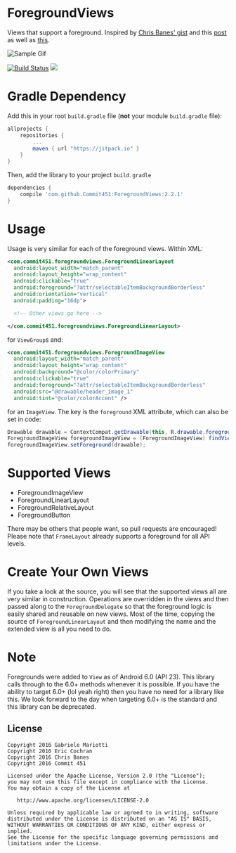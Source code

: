 # ForegroundViews
Views that support a foreground. Inspired by [Chris Banes' gist]( https://gist.github.com/chrisbanes/9091754) and this [post](https://plus.google.com/+NickButcher/posts/azEU6s4APbu) as well as [this](https://github.com/NightlyNexus/cardslib/blob/master/library-core/src/main/java/it/gmariotti/cardslib/library/view/ForegroundLinearLayout.java).

![Sample Gif](https://raw.githubusercontent.com/Commit451/ForegroundViews/master/art/image_ripple.gif)

[![Build Status](https://travis-ci.org/Commit451/ForegroundViews.svg?branch=master)](https://travis-ci.org/Commit451/ForegroundViews) [![](https://jitpack.io/v/Commit451/ForegroundViews.svg)](https://jitpack.io/#Commit451/ForegroundViews)

# Gradle Dependency

Add this in your root `build.gradle` file (**not** your module `build.gradle` file):

```gradle
allprojects {
	repositories {
		...
		maven { url "https://jitpack.io" }
	}
}
```

Then, add the library to your project `build.gradle`
```gradle
dependencies {
    compile 'com.github.Commit451:ForegroundViews:2.2.1'
}
```

# Usage
Usage is very similar for each of the foreground views. Within XML:

```xml
<com.commit451.foregroundviews.ForegroundLinearLayout
  android:layout_width="match_parent"
  android:layout_height="wrap_content"
  android:clickable="true"
  android:foreground="?attr/selectableItemBackgroundBorderless"
  android:orientation="vertical"
  android:padding="16dp">

  <!-- Other views go here -->

</com.commit451.foregroundviews.ForegroundLinearLayout>
```
for `ViewGroup`s and:
```xml
<com.commit451.foregroundviews.ForegroundImageView
  android:layout_width="match_parent"
  android:layout_height="wrap_content"
  android:background="@color/colorPrimary"
  android:clickable="true"
  android:foreground="?attr/selectableItemBackgroundBorderless"
  android:src="@drawable/header_image_1"
  android:tint="@color/colorAccent" />
```
for an `ImageView`.
The key is the `foreground` XML attribute, which can also be set in code:
```java
Drawable drawable = ContextCompat.getDrawable(this, R.drawable.foreground);
ForegroundImageView foregroundImageView = (ForegroundImageView) findViewById(R.id.image);
foregroundImageView.setForeground(drawable);
```

# Supported Views
- ForegroundImageView
- ForegroundLinearLayout
- ForegroundRelativeLayout
- ForegroundButton

There may be others that people want, so pull requests are encouraged! Please note that `FrameLayout` already supports a foreground for all API levels.

# Create Your Own Views
If you take a look at the source, you will see that the supported views all are very similar in construction. Operations are overridden in the views and then passed along to the `ForegroundDelegate` so that the foreground logic is easily shared and reusable on new views. Most of the time, copying the source of `ForegroundLinearLayout` and then modifying the name and the extended view is all you need to do.

# Note
Foregrounds were added to `View` as of Android 6.0 (API 23). This library calls through to the 6.0+ methods whenever it is possible. If you have the ability to target 6.0+ (lol yeah right) then you have no need for a library like this. We look forward to the day when targeting 6.0+ is the standard and this library can be deprecated.

License
--------

    Copyright 2016 Gabriele Mariotti
    Copyright 2016 Eric Cochran
    Copyright 2016 Chris Banes
    Copyright 2016 Commit 451

    Licensed under the Apache License, Version 2.0 (the "License");
    you may not use this file except in compliance with the License.
    You may obtain a copy of the License at

       http://www.apache.org/licenses/LICENSE-2.0

    Unless required by applicable law or agreed to in writing, software
    distributed under the License is distributed on an "AS IS" BASIS,
    WITHOUT WARRANTIES OR CONDITIONS OF ANY KIND, either express or implied.
    See the License for the specific language governing permissions and
    limitations under the License.
